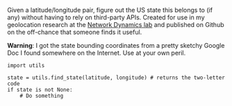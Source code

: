 Given a latitude/longitude pair, figure out the US state this belongs to (if
any) without having to rely on third-party APIs. Created for use in my
geolocation research at the [Network Dynamics lab](http://networkdynamics.org/)
and published on Github on the off-chance that someone finds it useful.

**Warning**: I got the state bounding coordinates from a pretty sketchy Google
Doc I found somewhere on the Internet. Use at your own peril.

```
import utils

state = utils.find_state(latitude, longitude) # returns the two-letter code
if state is not None:
    # Do something
```
